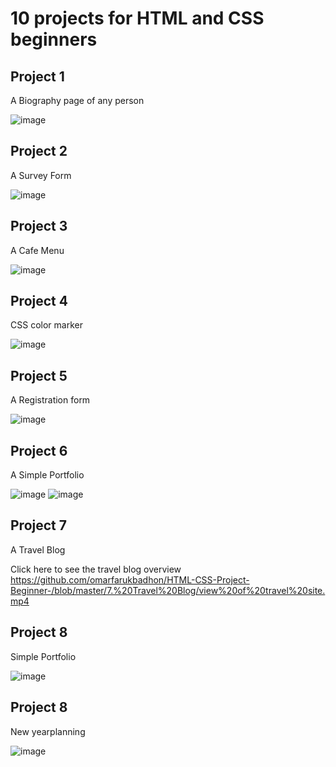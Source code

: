 #  10 projects for HTML and CSS beginners

## Project 1 

A Biography page of any person

![image](https://github.com/omarfarukbadhon/HTML-CSS-Project-Beginner-/assets/95760658/55608189-9694-4386-977f-fbba965d61de)

## Project 2

A Survey Form 

![image](https://github.com/omarfarukbadhon/HTML-CSS-Project-Beginner-/assets/95760658/22d0e712-800c-4b0b-b627-1b7a074c9dbd)

## Project 3

A Cafe Menu 

![image](https://github.com/omarfarukbadhon/HTML-CSS-Project-Beginner-/assets/95760658/37023e15-a0ca-4b55-9d03-dd5d0b2ec746)

## Project 4

CSS color marker

![image](https://github.com/omarfarukbadhon/HTML-CSS-Project-Beginner-/assets/95760658/61f5bb00-692c-4773-a5c0-63a054c76699)

## Project 5

A Registration form

![image](https://github.com/omarfarukbadhon/HTML-CSS-Project-Beginner-/assets/95760658/a07d8d80-4068-4685-aba9-a00b0ac7c308)

## Project 6

A Simple Portfolio

![image](https://github.com/omarfarukbadhon/HTML-CSS-Project-Beginner-/assets/95760658/59169781-6917-4587-a4f6-de2a00f518b6)
![image](https://github.com/omarfarukbadhon/HTML-CSS-Project-Beginner-/assets/95760658/3d80bdeb-cbfa-4e00-a088-e91f9d634a6e)

## Project 7

A Travel Blog

Click here to see the travel blog overview
https://github.com/omarfarukbadhon/HTML-CSS-Project-Beginner-/blob/master/7.%20Travel%20Blog/view%20of%20travel%20site.mp4

## Project 8

Simple Portfolio

![image](https://github.com/omarfarukbadhon/HTML-CSS-Project-Beginner-/assets/95760658/7d40cf29-193a-4378-ab27-2aff687c90f0)

## Project 8

New yearplanning 

![image](https://github.com/omarfarukbadhon/HTML-CSS-Project-Beginner-/assets/95760658/2e9a02eb-606d-40e7-bd48-c970d9f10d32)
